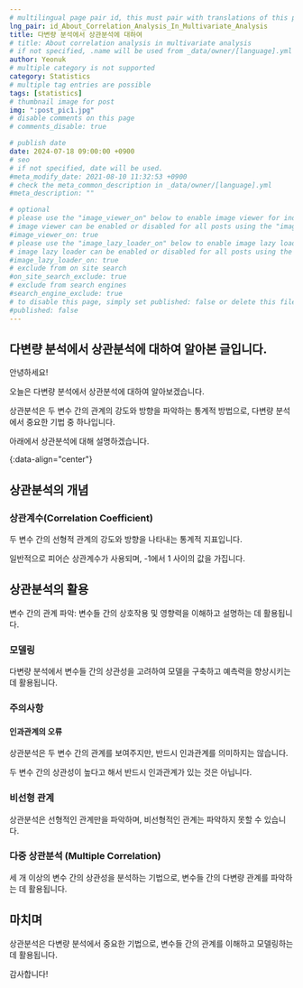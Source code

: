 ```yaml
---
# multilingual page pair id, this must pair with translations of this page. (This name must be unique)
lng_pair: id_About_Correlation_Analysis_In_Multivariate_Analysis
title: 다변량 분석에서 상관분석에 대하여
# title: About correlation analysis in multivariate analysis
# if not specified, .name will be used from _data/owner/[language].yml
author: Yeonuk
# multiple category is not supported
category: Statistics
# multiple tag entries are possible
tags: [statistics]
# thumbnail image for post
img: ":post_pic1.jpg"
# disable comments on this page
# comments_disable: true

# publish date
date: 2024-07-18 09:00:00 +0900
# seo
# if not specified, date will be used.
#meta_modify_date: 2021-08-10 11:32:53 +0900
# check the meta_common_description in _data/owner/[language].yml
#meta_description: ""

# optional
# please use the "image_viewer_on" below to enable image viewer for individual pages or posts (_posts/ or [language]/_posts folders).
# image viewer can be enabled or disabled for all posts using the "image_viewer_posts: true" setting in _data/conf/main.yml.
#image_viewer_on: true
# please use the "image_lazy_loader_on" below to enable image lazy loader for individual pages or posts (_posts/ or [language]/_posts folders).
# image lazy loader can be enabled or disabled for all posts using the "image_lazy_loader_posts: true" setting in _data/conf/main.yml.
#image_lazy_loader_on: true
# exclude from on site search
#on_site_search_exclude: true
# exclude from search engines
#search_engine_exclude: true
# to disable this page, simply set published: false or delete this file
#published: false
---
```


<!-- outline-start -->

## 다변량 분석에서 상관분석에 대하여 알아본 글입니다.

안녕하세요!

오늘은 다변량 분석에서 상관분석에 대하여 알아보겠습니다.

상관분석은 두 변수 간의 관계의 강도와 방향을 파악하는 통계적 방법으로, 다변량 분석에서 중요한 기법 중 하나입니다.

아래에서 상관분석에 대해 설명하겠습니다.

{:data-align="center"}

<!-- outline-end -->

## 상관분석의 개념

### 상관계수(Correlation Coefficient)

두 변수 간의 선형적 관계의 강도와 방향을 나타내는 통계적 지표입니다.

일반적으로 피어슨 상관계수가 사용되며, -1에서 1 사이의 값을 가집니다.

## 상관분석의 활용

변수 간의 관계 파악: 변수들 간의 상호작용 및 영향력을 이해하고 설명하는 데 활용됩니다.

### 모델링

다변량 분석에서 변수들 간의 상관성을 고려하여 모델을 구축하고 예측력을 향상시키는 데 활용됩니다.

### 주의사항

#### 인과관계의 오류

상관분석은 두 변수 간의 관계를 보여주지만, 반드시 인과관계를 의미하지는 않습니다.

두 변수 간의 상관성이 높다고 해서 반드시 인과관계가 있는 것은 아닙니다.

### 비선형 관계

상관분석은 선형적인 관계만을 파악하며, 비선형적인 관계는 파악하지 못할 수 있습니다.

### 다중 상관분석 (Multiple Correlation)

세 개 이상의 변수 간의 상관성을 분석하는 기법으로, 변수들 간의 다변량 관계를 파악하는 데 활용됩니다.

## 마치며

상관분석은 다변량 분석에서 중요한 기법으로, 변수들 간의 관계를 이해하고 모델링하는 데 활용됩니다.

감사합니다!
